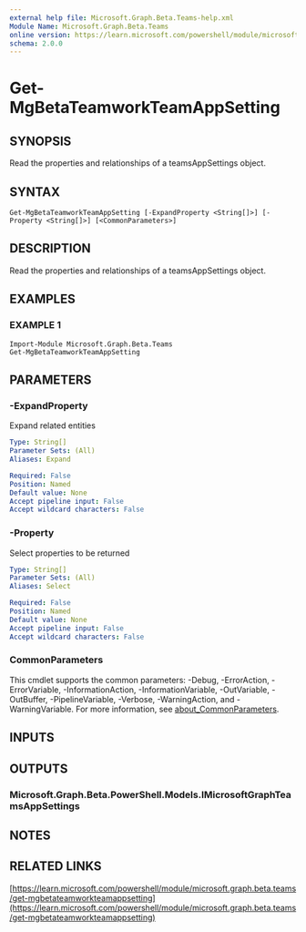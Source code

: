 ```yaml
---
external help file: Microsoft.Graph.Beta.Teams-help.xml
Module Name: Microsoft.Graph.Beta.Teams
online version: https://learn.microsoft.com/powershell/module/microsoft.graph.beta.teams/get-mgbetateamworkteamappsetting
schema: 2.0.0
---
```


# Get-MgBetaTeamworkTeamAppSetting

## SYNOPSIS
Read the properties and relationships of a teamsAppSettings object.

## SYNTAX

```
Get-MgBetaTeamworkTeamAppSetting [-ExpandProperty <String[]>] [-Property <String[]>] [<CommonParameters>]
```

## DESCRIPTION
Read the properties and relationships of a teamsAppSettings object.

## EXAMPLES

### EXAMPLE 1
```
Import-Module Microsoft.Graph.Beta.Teams
Get-MgBetaTeamworkTeamAppSetting
```

## PARAMETERS

### -ExpandProperty
Expand related entities

```yaml
Type: String[]
Parameter Sets: (All)
Aliases: Expand

Required: False
Position: Named
Default value: None
Accept pipeline input: False
Accept wildcard characters: False
```

### -Property
Select properties to be returned

```yaml
Type: String[]
Parameter Sets: (All)
Aliases: Select

Required: False
Position: Named
Default value: None
Accept pipeline input: False
Accept wildcard characters: False
```

### CommonParameters
This cmdlet supports the common parameters: -Debug, -ErrorAction, -ErrorVariable, -InformationAction, -InformationVariable, -OutVariable, -OutBuffer, -PipelineVariable, -Verbose, -WarningAction, and -WarningVariable. For more information, see [about_CommonParameters](http://go.microsoft.com/fwlink/?LinkID=113216).

## INPUTS

## OUTPUTS

### Microsoft.Graph.Beta.PowerShell.Models.IMicrosoftGraphTeamsAppSettings
## NOTES

## RELATED LINKS

[https://learn.microsoft.com/powershell/module/microsoft.graph.beta.teams/get-mgbetateamworkteamappsetting](https://learn.microsoft.com/powershell/module/microsoft.graph.beta.teams/get-mgbetateamworkteamappsetting)


